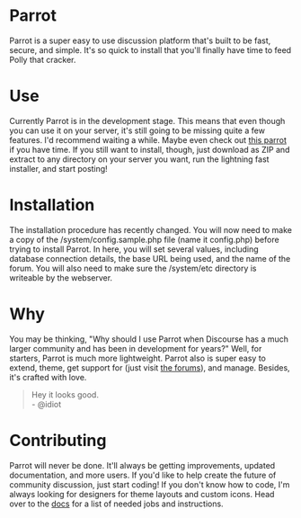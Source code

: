 Parrot
======

Parrot is a super easy to use discussion platform that's built to be fast, secure, and simple. It's so quick to install that you'll finally have time to feed Polly that cracker.

Use
===

Currently Parrot is in the development stage. This means that even though you can use it on your server, it's still going to be missing quite a few features. I'd recommend waiting a while. Maybe even check out [this parrot](http://bit.ly/1jnMQ6S) if you have time. If you still want to install, though, just download as ZIP and extract to any directory on your server you want, run the lightning fast installer, and start posting!

Installation
===

The installation procedure has recently changed. You will now need to make a copy of the /system/config.sample.php file (name it config.php) before trying to install Parrot. In here, you will set several values, including database connection details, the base URL being used, and the name of the forum. You will also need to make sure the /system/etc directory is writeable by the webserver.

Why
===

You may be thinking, "Why should I use Parrot when Discourse has a much larger community and has been in development for years?" Well, for starters, Parrot is much more lightweight. Parrot also is super easy to extend, theme, get support for (just visit [the forums](http://codingbean.com/parrot/)), and manage. Besides, it's crafted with love.

> Hey it looks good.<br/>
 \- @idiot

Contributing
=========

Parrot will never be done. It'll always be getting improvements, updated documentation, and more users. If you'd like to help create the future of community discussion, just start coding! If you don't know how to code, I'm always looking for designers for theme layouts and custom icons. Head over to the [docs](http://parrot.docci.co/contribute) for a list of needed jobs and instructions.
